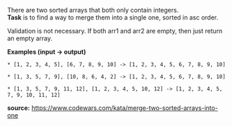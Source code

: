 There are two sorted arrays that both only contain integers.  
**Task** is to find a way to merge them into a single one, sorted in asc order.

Validation is not necessary. If both arr1 and arr2 are empty, then just return an empty array.

**Examples (input -> output)**
```
* [1, 2, 3, 4, 5], [6, 7, 8, 9, 10] -> [1, 2, 3, 4, 5, 6, 7, 8, 9, 10]

* [1, 3, 5, 7, 9], [10, 8, 6, 4, 2] -> [1, 2, 3, 4, 5, 6, 7, 8, 9, 10]

* [1, 3, 5, 7, 9, 11, 12], [1, 2, 3, 4, 5, 10, 12] -> [1, 2, 3, 4, 5, 7, 9, 10, 11, 12]
```

**source:**  https://www.codewars.com/kata/merge-two-sorted-arrays-into-one
